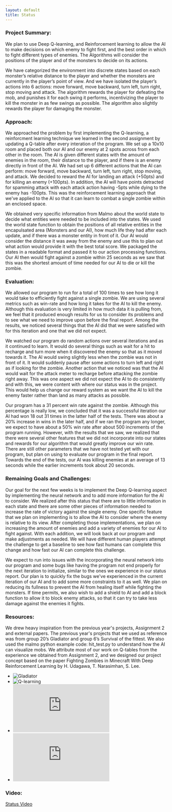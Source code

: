 ```yaml
---
layout: default
title: Status
---
```


### Project Summary: 
We plan to use Deep Q-learning, and Reinforcement learning to allow the AI to make decisions on which enemy to fight first, and the best order in which to fight different types of enemies.  The Algorithms will consider the positions of the player and of the monsters to decide on its actions.

We have categorized the environment into discrete states based on each monster’s relative distance to the player and whether the monsters are currently in the player’s point of view.  And we have isolated the player’s actions into 6 actions: move forward, move backward, turn left, turn right, stop moving and attack.  The algorithm rewards the player for defeating the mob, and punishes it for each swing it performs, incentivizing the player to kill the monster in as few swings as possible.  The algorithm also slightly rewards the player for damaging the monster.


### Approach:
We approached the problem by first implementing the Q-learning, a reinforcment learning technique we learned in the second assignment by updating a Q-table after every interation of the program. We set up a 10x10 room and placed both our AI and our enemy at 2 spots across from each other in the room. The AI is given different states with the amount of enemies in the room, their distance to the player, and if there is an enemy directly in front of the AI. We had set up 6 different actions that the AI can perform: move forward, move backward, turn left, turn right, stop moving, and attack. We decided to reward the AI for landing an attack (+50pts) and for killing an enemy (+100pts). In addition, the AI will have points detracted for spamming attack with each attack action having -5pts while dying to the enemy has -100pts. This was the reinforcement learning approach that we've applied to the AI so that it can learn to combat a single zombie within an enclosed space.

We obtained very specific information from Malmo about the world state to decide what entities were needed to be included into the states. We used the world state function to obtain the positions of all relative entities in the encapulsated area (Monsters and our AI), how much life they had after each update, and if there was a monster entity in front of it. Our AI would consider the distance it was away from the enemy and use this to plan out what action would provide it with the best total score. We packaged the states in a readable format and passed it to our action processing functions. Our AI then would fight against a zombie within 25 seconds as we saw that this was the shortest amount of time needed for our AI to die or kill the zombie.


### Evaluation: 
We allowed our program to run for a total of 100 times to see how long it would take to efficiently fight against a single zombie. We are using several metrics such as win-rate and how long it takes for the AI to kill the enemy. Although this evaluation is very limited in how much data it is pulling from, we feel that it produced enough results for us to consider its problems and to see what we need to improve upon before the final report. Among the results, we noticed several things that the AI did that we were satisfied with for this iteration and one that we did not expect.

We watched our program do random actions over several iterations and as it continued to learn. It would do several things such as wait for a hit to recharge and turn more when it discovered the enemy so that as it moved towards it. The AI would swing slightly less when the zombie was not in front of it. It would suddenly pause after some actions to turn left and right as if looking for the zombie. Another action that we noticed was that the AI would wait for the attack meter to recharge before attacking the zombie right away. This was one aspect we did not expect the AI to do consistently and with this, we were content with where our status was in the project. This would help us change our reward system as we want the AI to kill the enemy faster rather than land as many attacks as possible.

Our program has a 31 percent win rate against the zombie. Although this percentage is really low, we concluded that it was a successful iteration our AI had won 18 out 31 times in the latter half of the tests. There was about a 20% increase in wins in the later half, and if we ran the program any longer, we expect to have about a 50% win rate after about 500 increments of the program running. However, with the results that we saw, we realized that there were several other features that we did not incorporate into our states and rewards for our algorithm that would greatly improve our win rate. There are still other parameters that we have not tested yet with our program, but plan on using to evaluate our program in the final report. Towards the end of the tests, our AI was killing enemies at an average of 13 seconds while the earlier increments took about 20 seconds.


### Remaining Goals and Challenges: 
Our goal for the next few weeks is to implement the Deep Q-learning aspect by implementing the neural network and to add more information for the AI to consider. We realized after this status that there are to little information in each state and there are some other pieces of information needed to increase the rate of victory against the single enemy. One specific feature that we plan on implementing is to allow the AI to consider where the enemy is relative to its view. After completing those implementations, we plan on increasing the amount of enemies and add a variety of enemies for our AI to fight against. With each addition, we will look back at our program and make adjustments as needed. We will have different human players attempt the challenge to get a baseline to see how fast humans can complete this change and how fast our AI can complete this challenge. 

We expect to run into issues with the incorporating the neural network into our program and some bugs like having the program not end properly for the next iteration to initialize, similar to the ones we experience in our status report. Our plan is to quickly fix the bugs we've experienced in the current iteration of our AI and to add some more constraints to it as well. We plan on reducing its fullness to prevent the AI from healing itself while fighting the monsters. If time permits, we also wish to add a shield to AI and add a block function to allow it to block enemy attacks, so that it can try to take less damage against the enemies it fights.


### Resources:
We drew heavy inspiration from the previous year's projects, Assignment 2 and external papers.  The previous year's projects that we used as reference was from group 20’s Gladiator and group 6’s Survival of the fittest. We also used the malmo python example code: hit_test.py to understand how the AI can visualize mobs.  We attribute most of our work on Q-tables from the experience we obtained from Assignment 2, and we designed our project concept based on the paper Fighting Zombies in Minecraft With Deep Reinforcement Learning by H. Udagawa, T. Narasimhan, S. Lee.

- ![Gladiator](https://keiki83.github.io/Gladiator/)
- ![Q-learning](https://mingh2.github.io/SurvivalOfTheFittest/)
- ![Q-learning](https://github.com/microsoft/malmo/blob/master/Malmo/samples/Python_examples/hit_test.py)
- ![Q-learning](http://cs229.stanford.edu/proj2016/report/UdagawaLeeNarasimhan-FightingZombiesInMinecraftWithDeepReinforcementLearning-report.pdf)


### Video:
[Status Video](https://www.youtube.com/watch?v=TU2WY6N4FKA&feature=youtu.be&fbclid=IwAR2murUad0p6pT2JILmTKFQNF5fqeniV6j7myA_FTit0-TulIFOYb15xgUg)